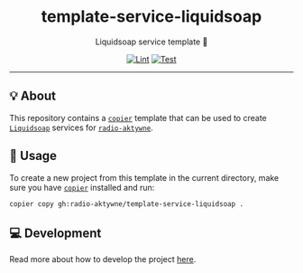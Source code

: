 <h1 align="center">template-service-liquidsoap</h1>

<div align="center">

Liquidsoap service template 🧴

[![Lint](https://github.com/radio-aktywne/template-service-liquidsoap/actions/workflows/lint.yaml/badge.svg)](https://github.com/radio-aktywne/template-service-liquidsoap/actions/workflows/lint.yaml)
[![Test](https://github.com/radio-aktywne/template-service-liquidsoap/actions/workflows/test.yaml/badge.svg)](https://github.com/radio-aktywne/template-service-liquidsoap/actions/workflows/test.yaml)

</div>

---

## 💡 About

This repository contains a [`copier`](https://copier.readthedocs.io) template
that can be used to create [`Liquidsoap`](https://www.liquidsoap.info) services for
[`radio-aktywne`](https://github.com/radio-aktywne).

## 📜 Usage

To create a new project from this template in the current directory,
make sure you have [`copier`](https://copier.readthedocs.io) installed and run:

```sh
copier copy gh:radio-aktywne/template-service-liquidsoap .
```

## 💻 Development

Read more about how to develop the project
[here](https://github.com/radio-aktywne/template-service-liquidsoap/blob/main/CONTRIBUTING.md).
